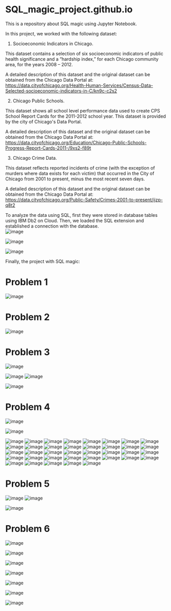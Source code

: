 # SQL_magic_project.github.io
This is a repository about SQL magic using Jupyter Notebook.

In this project, we worked with the following dataset:

1. Socioeconomic Indicators in Chicago. 

This dataset contains a selection of six socioeconomic indicators of public health significance and a “hardship index,” for each Chicago community area, for the years 2008 – 2012.

A detailed description of this dataset and the original dataset can be obtained from the Chicago Data Portal at: https://data.cityofchicago.org/Health-Human-Services/Census-Data-Selected-socioeconomic-indicators-in-C/kn9c-c2s2

2. Chicago Public Schools.

This dataset shows all school level performance data used to create CPS School Report Cards for the 2011-2012 school year. This dataset is provided by the city of Chicago's Data Portal.

A detailed description of this dataset and the original dataset can be obtained from the Chicago Data Portal at: https://data.cityofchicago.org/Education/Chicago-Public-Schools-Progress-Report-Cards-2011-/9xs2-f89t

3. Chicago Crime Data.

This dataset reflects reported incidents of crime (with the exception of murders where data exists for each victim) that occurred in the City of Chicago from 2001 to present, minus the most recent seven days.

A detailed description of this dataset and the original dataset can be obtained from the Chicago Data Portal at: https://data.cityofchicago.org/Public-Safety/Crimes-2001-to-present/ijzp-q8t2

To analyze the data using SQL, first they were stored in database tables using IBM Db2 on Cloud. Then, we loaded the SQL extension and established a connection with the database.  
![image](https://user-images.githubusercontent.com/81119854/126712206-850372a8-5779-4d92-b6f2-4356244d24c6.png)

![image](https://user-images.githubusercontent.com/81119854/126712258-730e9557-c913-4870-9e6d-f3dc4a560e92.png)

![image](https://user-images.githubusercontent.com/81119854/126712293-1634b264-e6e7-4c5c-98d4-3fdb3914e13b.png)

Finally, the project with SQL magic:

# Problem 1

![image](https://user-images.githubusercontent.com/81119854/126712628-8f47f8df-7974-40c3-aecf-8ad94e8f861f.png)

# Problem 2 

![image](https://user-images.githubusercontent.com/81119854/126712718-2e08aa38-735d-4d46-8f46-b41e8e4d1590.png)

# Problem 3 

![image](https://user-images.githubusercontent.com/81119854/126712760-348a780f-dd08-4e4d-90e5-23ba1910fefa.png)

![image](https://user-images.githubusercontent.com/81119854/126712822-5ca46562-de25-47e3-ad69-d759ef211ae4.png)
![image](https://user-images.githubusercontent.com/81119854/126712846-21897507-87c5-482e-baeb-b635a72aad70.png)

![image](https://user-images.githubusercontent.com/81119854/126712871-bf68177a-dcb8-46c8-853c-cae965722df3.png)

# Problem 4

![image](https://user-images.githubusercontent.com/81119854/126713180-ee400a8d-ba64-49b2-b681-7954e7e3728e.png)

![image](https://user-images.githubusercontent.com/81119854/126713207-eb02b93a-f197-415c-b75f-06cf0ab45a8e.png)

![image](https://user-images.githubusercontent.com/81119854/126713240-43b098b5-fa2d-4da3-a566-97ae75fe4055.png)
![image](https://user-images.githubusercontent.com/81119854/126713274-3a084eb3-c577-4321-bbd3-0f2ca4f9b3cc.png)
![image](https://user-images.githubusercontent.com/81119854/126713310-01acdba5-7c8e-484e-8c13-352516376182.png)
![image](https://user-images.githubusercontent.com/81119854/126713353-6c00546b-61d9-4e68-a8b0-f1d318584d09.png)
![image](https://user-images.githubusercontent.com/81119854/126713402-a7fea198-2cfb-4505-aa94-11c1914547e6.png)
![image](https://user-images.githubusercontent.com/81119854/126713444-2ee9874c-b704-46dd-bc91-cbb5f375ef40.png)
![image](https://user-images.githubusercontent.com/81119854/126713484-c0621925-a81b-4ed2-a460-3dc926baf752.png)
![image](https://user-images.githubusercontent.com/81119854/126713524-c125f8e4-9255-444a-a3dc-b05e71d916e8.png)
![image](https://user-images.githubusercontent.com/81119854/126713592-00d6aa6b-31bc-4db6-a203-71b3bdc57506.png)
![image](https://user-images.githubusercontent.com/81119854/126713647-a2f252fd-b40e-436c-b085-1d7ba2c2d7c9.png)
![image](https://user-images.githubusercontent.com/81119854/126713671-d1895fb7-ee4b-4f70-bd29-18c44aab9f1f.png)
![image](https://user-images.githubusercontent.com/81119854/126713706-2e018214-4439-4b07-b269-82e7a809be36.png)
![image](https://user-images.githubusercontent.com/81119854/126713745-1897442f-fabd-4a28-a96b-07309ffc0dfe.png)
![image](https://user-images.githubusercontent.com/81119854/126713776-4b3cd355-fd0d-4445-9834-7be5d56d59f9.png)
![image](https://user-images.githubusercontent.com/81119854/126713803-0d4f69e8-c7e4-4101-8f23-80dbb39ba7c9.png)
![image](https://user-images.githubusercontent.com/81119854/126713833-bc5da205-0d02-4269-a523-44d3b027b88a.png)
![image](https://user-images.githubusercontent.com/81119854/126713868-33f7a850-03dd-4fb3-b0a0-44c08bb07312.png)
![image](https://user-images.githubusercontent.com/81119854/126713915-1044b5c1-3e91-439b-a798-ed59e9c6f588.png)
![image](https://user-images.githubusercontent.com/81119854/126713950-946d5d64-ec48-4838-b26a-166186e7635d.png)
![image](https://user-images.githubusercontent.com/81119854/126713988-c432e9b2-3988-44e6-aa23-0fab2ec89bf8.png)
![image](https://user-images.githubusercontent.com/81119854/126714023-4bba4f50-a486-46f5-9fb8-71e6113a9899.png)
![image](https://user-images.githubusercontent.com/81119854/126714050-e8c55874-249c-4be5-bf34-f70862bcc1a0.png)
![image](https://user-images.githubusercontent.com/81119854/126714070-f8d602d6-81cc-4620-9fa7-46d4b128d95c.png)
![image](https://user-images.githubusercontent.com/81119854/126714097-45e4071c-2b03-42c8-8522-4d1b25864e3d.png)
![image](https://user-images.githubusercontent.com/81119854/126714126-620cdd7b-7497-41f7-852f-8464e2f8bc23.png)
![image](https://user-images.githubusercontent.com/81119854/126714158-ba035263-a3da-4d19-8c15-b49c60f3835d.png)
![image](https://user-images.githubusercontent.com/81119854/126714188-28bae506-cdb6-426f-9a2d-6220b671a0ea.png)
![image](https://user-images.githubusercontent.com/81119854/126714224-9d2323f2-85c1-44d1-a48a-fd39d846eb38.png)
![image](https://user-images.githubusercontent.com/81119854/126714256-94c19ece-c026-4728-9d32-d412930049c0.png)
![image](https://user-images.githubusercontent.com/81119854/126714297-a3e9814f-94e1-45fd-b740-0ad216214fd5.png)
![image](https://user-images.githubusercontent.com/81119854/126714335-1a816214-b71a-4a2b-adf9-ddf8cc0f76b0.png)
![image](https://user-images.githubusercontent.com/81119854/126714380-6506d8a6-28ed-4d0e-930e-f2cd2f565adc.png)
![image](https://user-images.githubusercontent.com/81119854/126714421-4cdee1ff-f180-4b99-942b-7cb1727cc3b3.png)
![image](https://user-images.githubusercontent.com/81119854/126714478-ad60338f-1389-4b5b-ae9c-3c80ed8bf34d.png)
![image](https://user-images.githubusercontent.com/81119854/126714505-e189be31-8612-4354-aebf-43e50354e734.png)
![image](https://user-images.githubusercontent.com/81119854/126714539-1c285c7b-94c3-4363-b37e-dc613fde556a.png)
![image](https://user-images.githubusercontent.com/81119854/126714564-14ce53ae-2153-4516-b313-6fd212f182bc.png)

# Problem 5

![image](https://user-images.githubusercontent.com/81119854/126714726-0a3796c7-44cd-4c57-930d-5ee5d9a0d288.png)
![image](https://user-images.githubusercontent.com/81119854/126714765-0746e788-bcdd-490a-9b19-188939f5e002.png)

![image](https://user-images.githubusercontent.com/81119854/126714848-2a1334b5-39f9-4985-94f8-2189322c9a09.png)

# Problem 6

![image](https://user-images.githubusercontent.com/81119854/126714905-31f32126-d771-4fc2-8876-b9bdd893c684.png)

![image](https://user-images.githubusercontent.com/81119854/126714927-9d009ca2-41c4-4b7b-98db-d4ed7ac36889.png)

![image](https://user-images.githubusercontent.com/81119854/126714962-85e0d16d-5aea-4946-8992-d44626998f01.png)

![image](https://user-images.githubusercontent.com/81119854/126714997-7a5ce924-fda3-4018-9bde-7e3235f87dcc.png)

![image](https://user-images.githubusercontent.com/81119854/126715030-e25bdf1b-c10f-4cca-8553-ac615f95045e.png)

![image](https://user-images.githubusercontent.com/81119854/126715055-281a5019-94d2-4559-acaf-02a752ab6c0a.png)

![image](https://user-images.githubusercontent.com/81119854/126715087-cfa355b7-9258-405d-8ad8-3ae0814fa890.png)




































